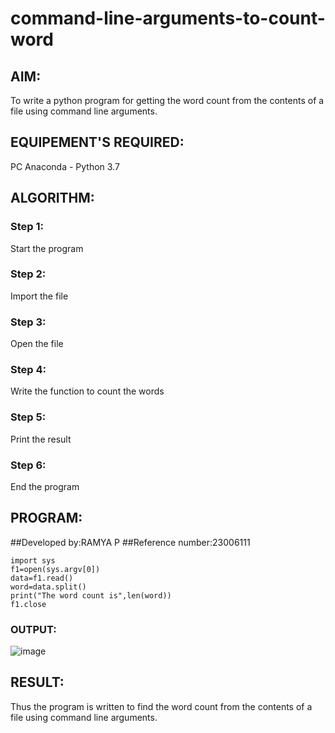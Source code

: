 # command-line-arguments-to-count-word
## AIM:
To write a python program for getting the word count from the contents of a file using command line arguments.
## EQUIPEMENT'S REQUIRED: 
PC
Anaconda - Python 3.7
## ALGORITHM: 
### Step 1:
Start the program

### Step 2: 
Import the file
 
### Step 3: 
Open the file

### Step 4:
Write the function to count the words

### Step 5: 
Print the result

### Step 6: 
End the program

## PROGRAM:
##Developed by:RAMYA P
##Reference number:23006111
~~~
import sys
f1=open(sys.argv[0])
data=f1.read()
word=data.split()
print("The word count is",len(word))
f1.close
~~~

### OUTPUT:
![image](https://github.com/23006111/command-line-arguments-to-count-word/assets/145981696/b4208d39-9856-4192-9934-143703fb5c4c)





## RESULT:
Thus the program is written to find the word count from the contents of a file using command line arguments.
